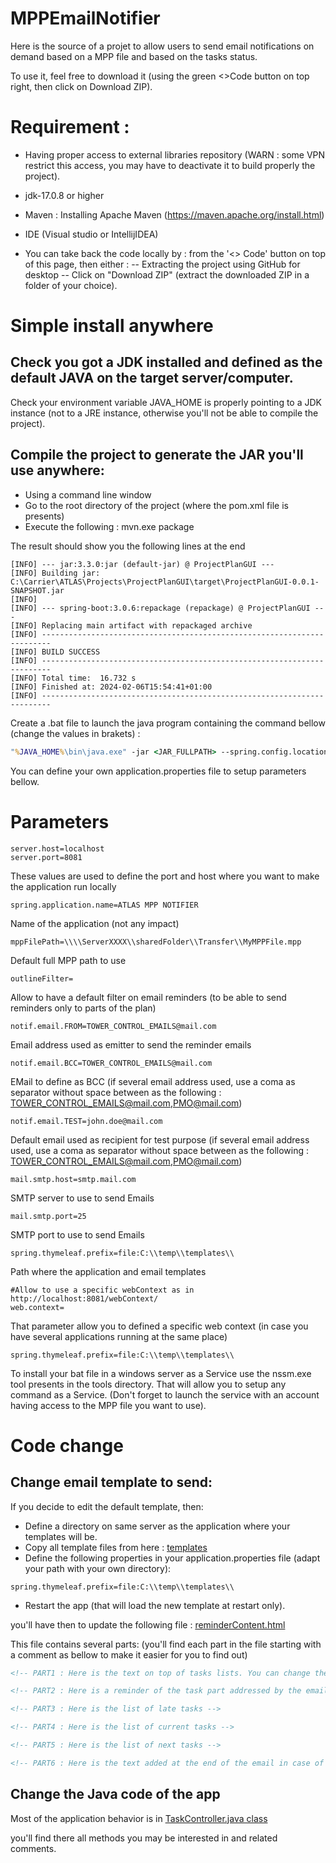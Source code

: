 # MPPEmailNotifier
Here is the source of a projet to allow users to send email notifications on demand based on a MPP file and based on the tasks status.

To use it, feel free to download it (using the green <>Code button on top right, then click on Download ZIP).

# Requirement : 
- Having proper access to external libraries repository (WARN : some VPN restrict this access, you may have to deactivate it to build properly the project).
- jdk-17.0.8 or higher
- Maven : Installing Apache Maven (https://maven.apache.org/install.html)
- IDE (Visual studio or IntellijIDEA)

- You can take back the code locally by :  from the '<> Code' button on top of this page, then either :
-- Extracting the project using GitHub for desktop
-- Click on "Download ZIP" (extract the downloaded ZIP in a folder of your choice). 

# Simple install anywhere
## Check you got a JDK installed and defined as the default JAVA on the target server/computer. 
Check your environment variable JAVA_HOME is properly pointing to a JDK instance (not to a JRE instance, otherwise you'll not be able to compile the project).

## Compile the project to generate the JAR you'll use anywhere: 
- Using a command line window
- Go to the root directory of the project (where the pom.xml file is presents)
- Execute the following : mvn.exe package

The result should show you the following lines at the end
```log
[INFO] --- jar:3.3.0:jar (default-jar) @ ProjectPlanGUI ---
[INFO] Building jar: C:\Carrier\ATLAS\Projects\ProjectPlanGUI\target\ProjectPlanGUI-0.0.1-SNAPSHOT.jar
[INFO]
[INFO] --- spring-boot:3.0.6:repackage (repackage) @ ProjectPlanGUI ---
[INFO] Replacing main artifact with repackaged archive
[INFO] ------------------------------------------------------------------------
[INFO] BUILD SUCCESS
[INFO] ------------------------------------------------------------------------
[INFO] Total time:  16.732 s
[INFO] Finished at: 2024-02-06T15:54:41+01:00
[INFO] ------------------------------------------------------------------------
```

Create a .bat file to launch the java program containing the command bellow (change the values in brakets) : 
```cmd
"%JAVA_HOME%\bin\java.exe" -jar <JAR_FULLPATH> --spring.config.location=<APPLICATION_CONFIG_FILE_FULLPATH> >> <LOG_FILE_DESTINATION>
```
You can define your own application.properties file to setup parameters bellow.

# Parameters

```properties 
server.host=localhost 
server.port=8081
```
These values are used to define the port and host where you want to make the application run locally
```properties 
spring.application.name=ATLAS MPP NOTIFIER
```
Name of the application (not any impact)
```properties 
mppFilePath=\\\\ServerXXXX\\sharedFolder\\Transfer\\MyMPPFile.mpp
```
Default full MPP path to use
```properties 
outlineFilter=
```
Allow to have a default filter on email reminders (to be able to send reminders only to parts of the plan)
```properties 
notif.email.FROM=TOWER_CONTROL_EMAILS@mail.com
```
Email address used as emitter to send the reminder emails
```properties 
notif.email.BCC=TOWER_CONTROL_EMAILS@mail.com
```
EMail to define as BCC (if several email address used, use a coma as separator without space between as the following : TOWER_CONTROL_EMAILS@mail.com,PMO@mail.com)
```properties 
notif.email.TEST=john.doe@mail.com
```
Default email used as recipient for test purpose (if several email address used, use a coma as separator without space between as the following : TOWER_CONTROL_EMAILS@mail.com,PMO@mail.com)
```properties 
mail.smtp.host=smtp.mail.com
```
SMTP server to use to send Emails
```properties 
mail.smtp.port=25
```
SMTP port to use to send Emails
```properties 
spring.thymeleaf.prefix=file:C:\\temp\\templates\\
```
Path where the application and email templates
```properties 
#Allow to use a specific webContext as in http://localhost:8081/webContext/
web.context=
```
That parameter allow you to defined a specific web context (in case you have several applications running at the same place)
```properties 
spring.thymeleaf.prefix=file:C:\\temp\\templates\\
```

To install your bat file in a windows server as a Service use the nssm.exe tool presents in the tools directory. That will allow you to setup any command as a Service.
(Don't forget to launch the service with an account having access to the MPP file you want to use).

# Code change

##  Change email template to send: 
If you decide to edit the default template, then:
- Define a directory on same server as the application where your templates will be. 
- Copy all template files from here : [templates](src/main/resources/templates)
- Define the following properties in your application.properties file (adapt your path with your own directory):
```properties 
spring.thymeleaf.prefix=file:C:\\temp\\templates\\
```
- Restart the app (that will load the new template at restart only).  

you'll have then to update the following file : [reminderContent.html](src/main/resources/templates/reminderContent.html)

This file contains several parts: (you'll find each part in the file starting with a comment as bellow to make it easier for you to find out)

```html
<!-- PART1 : Here is the text on top of tasks lists. You can change the text if needed -->
```
```html
<!-- PART2 : Here is a reminder of the task part addressed by the email send (parent task full path and assigned resources to that parent task -->
```
```html
<!-- PART3 : Here is the list of late tasks -->
```
```html
<!-- PART4 : Here is the list of current tasks -->
```
```html
<!-- PART5 : Here is the list of next tasks -->
```
```html
<!-- PART6 : Here is the text added at the end of the email in case of test (to allow to see who will be the recipients of the email-->
```

## Change the Java code of the app
Most of the application behavior is in [TaskController.java class](src/main/java/com/graphikcorp/msproject/ProjectPlanGUI/controller/TaskController.java)

you'll find there all methods you may be interested in and related comments. 
